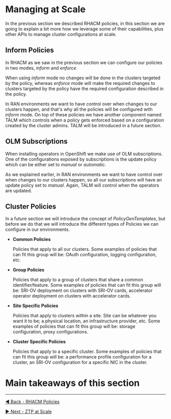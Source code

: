 # Managing at Scale

In the previous section we described RHACM policies, in this section we are going to explain a bit more how we leverage some of their capabilities, plus other APIs to manage cluster configurations at scale.

## Inform Policies

In RHACM as we saw in the previous section we can configure our policies in two modes, _inform_ and _enforce_. 

When using _inform_ mode no changes will be done in the clusters targeted by the policy, whereas _enforce_ mode will make the required changes to clusters targeted by the policy have the required configuration described in the policy.

In RAN environments we want to have control over when changes to our clusters happen, and that's why all the policies will be configured with _inform_ mode. On top of these policies we have another component named TALM which controls when a policy gets enforced based on a configuration created by the cluster admins. TALM will be introduced in a future section.

## OLM Subscriptions

When installing operators in OpenShift we make use of OLM subscriptions. One of the configurations exposed by subscriptions is the update policy which can be either set to _manual_ or _automatic_.

As we explained earlier, in RAN environments we want to have control over when changes to our clusters happen, so all our subscriptions will have an update policy set to _manual_. Again, TALM will control when the operators are updated.

## Cluster Policies

In a future section we will introduce the concept of _PolicyGenTemplates_, but before we do that we will introduce the different types of Policies we can configure in our environments.

* **Common Policies**

    Policies that apply to all our clusters. Some examples of policies that can fit this group will be: OAuth configuration, logging configuration, etc.

* **Group Policies**

    Policies that apply to a group of clusters that share a common identifier/feature. Some examples of policies that can fit this group will be: SRI-OV deployment on clusters with SRI-OV cards, accelerator operator deployment on clusters with accelerator cards.

* **Site Specific Policies**

    Policies that apply to clusters within a site. Site can be whatever you want it to be; a physical location, an infrastructure provider, etc. Some examples of policies that can fit this group will be: storage configuration, proxy configurations.

* **Cluster Specific Policies**

    Policies that apply to a specific cluster. Some examples of policies that can fit this group will be: a performance profile configuration for a cluster, an SRI-OV configuration for a specific NIC in the cluster.

# Main takeaways of this section

---

[:arrow_backward: Back - RHACM Policies](./6.md)

[:arrow_forward: Next - ZTP at Scale](./8.md)